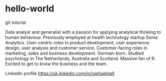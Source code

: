 # hello-world
git tutorial

Data analyst and generalist with a passion for applying analytical thinking to human behaviour. Previously employed at health technology startup Soma Analytics. User-centric roles in product development, user experience design, user analysis and customer service. Customer-facing roles in marketing, sales and business development. German-born. Studied psychology in The Netherlands, Australia and Scotland. Massive fan of R. Excited to get to know the business and the team.

LinkedIn profile
https://uk.linkedin.com/in/raphaelgall
